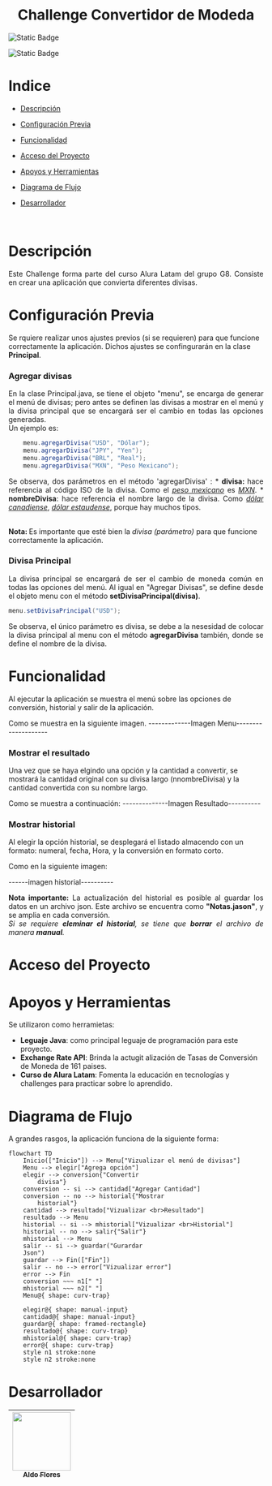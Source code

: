 <h1 align = "center">Challenge Convertidor de Modeda </h1>

<p align = "center">

![Static Badge](https://img.shields.io/badge/Estado-En%20Desarrollo-purple?style=for-the-badge)

![Static Badge](https://img.shields.io/badge/Actualizado-Mayo%202025-greenlight?style=for-the-badge)

</p>

# Indice

*   [Descripción](#Descripción)

*   [Configuración Previa](#configuración-previa)

*   [Funcionalidad](#Funcionalidad)

*   [Acceso del Proyecto](#Acceso-del-Proyecto)

*   [Apoyos y Herramientas](#Apoyos-y-Herramientas)

*   [Diagrama de Flujo](#Diagrama-de-Flujo)

*   [Desarrollador](#Desarrollador)

<br>

# Descripción
<p align = "justify">
   Este Challenge forma parte del curso Alura Latam del grupo G8. Consiste en crear una aplicación que convierta diferentes divisas.

# Configuración Previa
<p>
Se rquiere realizar unos ajustes previos (si se requieren) para que funcione correctamente la aplicación. Dichos ajustes se confingurarán en la clase <b>Principal</b>.
</p>

### Agregar divisas
<p align = "justify">   
En la clase Principal.java, se tiene el objeto "menu", se encarga de generar el menú de divisas; pero antes se definen las divisas a mostrar en el menú y la divisa principal que se encargará ser el cambio en todas las opciones generadas.
</b>
<br>
Un ejemplo es:
    
```Java
    menu.agregarDivisa("USD", "Dólar");
    menu.agregarDivisa("JPY", "Yen");
    menu.agregarDivisa("BRL", "Real");
    menu.agregarDivisa("MXN", "Peso Mexicano");
```
<p align = "justify">
Se observa, dos parámetros en el método 'agregarDivisa' :
* <b>divisa: </b>  hace referencia al código ISO de la divisa. Como el <i><u>peso mexicano</u></i> es <i><u>MXN</u></i>.
* <b>nombreDivisa</b>: hace referencia el nombre largo de la divisa. Como <i><u>dólar canadiense</i></u>, <i><u>dólar estaudense</i></u>, porque hay muchos tipos.
<br><br>

<b>Nota: </b>Es importante que esté bien la <i>divisa (parámetro)</i> para que funcione correctamente la aplicación.
</p>

### Divisa Principal
<p align = "justify"> 
La divisa principal se encargará de ser el cambio de moneda común en todas las opciones del menú. Al igual en "Agregar Divisas", se define desde el objeto menu con el método <b>setDivisaPrincipal(divisa)</b>.
</p>


```Java
menu.setDivisaPrincipal("USD");
```
<p align = "justify">
Se observa, el único parámetro es divisa, se debe a la nesesidad de colocar la divisa principal al menu con el método <b>agregarDivisa</b> también, donde se define el nombre de la divisa.
</p>

# Funcionalidad
<p>
Al ejecutar la aplicación se muestra el menú sobre las opciones de conversión, historial y salir de la aplicación.
</p>
Como se muestra en la siguiente imagen.
-------------Imagen Menu--------------------

### Mostrar el resultado
<p>
Una vez que se haya elgindo una opción y la cantidad a convertir, se mostrará la cantidad original con su divisa largo (nnombreDivisa) y la cantidad convertida con su nombre largo.
</p>
Como se muestra a continuación:  
--------------Imagen Resultado----------

### Mostrar historial
<p>
Al elegir la opción historial, se desplegará el listado almacendo con un formato: numeral, fecha, Hora, y la conversión en formato corto.
</p>
Como en la siguiente imagen:

------imagen historial----------

<p align = "justify">
<b>Nota importante:</b> La actualización del historial es posible al guardar los datos en un archivo json. Este archivo se encuentra como <b>"Notas.jason"</b>, y se amplia en cada conversión.
<br>
<i>Si se requiere <b>eleminar el historial</b>, se tiene que <b>borrar</b> el archivo de manera <b>manual</b>.</i>
</p>

# Acceso del Proyecto


# Apoyos y Herramientas
Se utilizaron como herramietas:
*   <b>Leguaje Java</b>: como principal leguaje de programación para este proyecto.
*   <b>Exchange Rate API</b>: Brinda la actugit alización de Tasas de Conversión de Moneda de 161 paises.
*   <b>Curso de Alura Latam</b>: Fomenta la educación en tecnologías y challenges para practicar sobre lo aprendido.

# Diagrama de Flujo
A grandes rasgos, la aplicación funciona de la siguiente forma:

```mermaid
flowchart TD
    Inicio(["Inicio"]) --> Menu["Vizualizar el menú de divisas"]
    Menu --> elegir["Agrega opción"]
    elegir --> conversion{"Convertir 
        divisa"}
    conversion -- si --> cantidad["Agregar Cantidad"]
    conversion -- no --> historial{"Mostrar 
        historial"}
    cantidad --> resultado["Vizualizar <br>Resultado"]
    resultado --> Menu
    historial -- si --> mhistorial["Vizualizar <br>Historial"]
    historial -- no --> salir{"Salir"}
    mhistorial --> Menu
    salir -- si --> guardar("Gurardar
    Json")
    guardar --> Fin(["Fin"])
    salir -- no --> error["Vizualizar error"]
    error --> Fin
    conversion ~~~ n1[" "]
    mhistorial ~~~ n2[" "]
    Menu@{ shape: curv-trap}

    elegir@{ shape: manual-input}
    cantidad@{ shape: manual-input}
    guardar@{ shape: framed-rectangle}
    resultado@{ shape: curv-trap}
    mhistorial@{ shape: curv-trap}
    error@{ shape: curv-trap}
    style n1 stroke:none
    style n2 stroke:none
```

# Desarrollador

|[<img src="https://avatars.githubusercontent.com/u/68716029?s=400&u=0469787aea0aaff6920dc019417972c5471cd8ba&v=4" width=115><br><sub>Aldo Flores</sub>](https://github.com/AdooRB)|
| :---: |